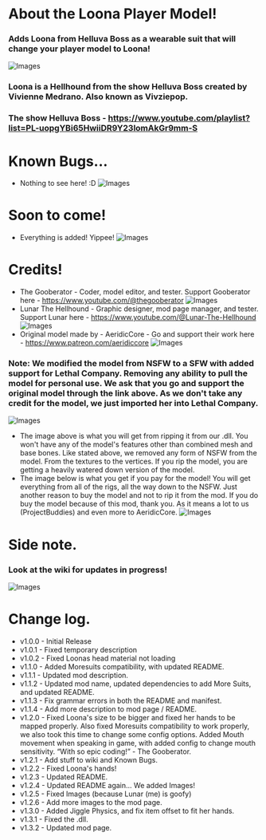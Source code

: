 # About the Loona Player Model!
### Adds Loona from Helluva Boss as a wearable suit that will change your player model to Loona!
![Images](https://github.com/LunarTheHellhound/LoonaPlayerModel/blob/main/LC-Loona-page.png?raw=true)
### Loona is a Hellhound from the show Helluva Boss created by Vivienne Medrano. Also known as Vivziepop.
### The show Helluva Boss - https://www.youtube.com/playlist?list=PL-uopgYBi65HwiiDR9Y23lomAkGr9mm-S

# Known Bugs...
- Nothing to see here! :D
![Images](https://github.com/LunarTheHellhound/LoonaPlayerModel/blob/main/Loona%20Wep%20gif2.gif?raw=true)

# Soon to come!
- Everything is added! Yippee!
![Images](https://github.com/LunarTheHellhound/LoonaPlayerModel/blob/main/Loona%20with%20Yippee%20(YIPPEE%20TEXT).png?raw=true)

# Credits!
- The Gooberator - Coder, model editor, and tester. Support Gooberator here - https://www.youtube.com/@thegooberator
![Images](https://github.com/LunarTheHellhound/LoonaPlayerModel/blob/main/TheGooberator-PFP-(LOW).png?raw=true)
- Lunar The Hellhound - Graphic designer, mod page manager, and tester. Support Lunar here - https://www.youtube.com/@Lunar-The-Hellhound
![Images](https://github.com/LunarTheHellhound/LoonaPlayerModel/blob/main/Lunar%20PFP%20Normal-(LOW).png?raw=true)
- Original model made by - AeridicCore - Go and support their work here - https://www.patreon.com/aeridiccore
![Images](https://github.com/LunarTheHellhound/LoonaPlayerModel/blob/main/Model%20maker-PFP.png?raw=true)
### Note: We modified the model from NSFW to a SFW with added support for Lethal Company. Removing any ability to pull the model for personal use. We ask that you go and support the original model through the link above. As we don't take any credit for the model, we just imported her into Lethal Company.
![Images](https://github.com/LunarTheHellhound/LoonaPlayerModel/blob/main/Loona%20Model%20SFW.png?raw=true)
- The image above is what you will get from ripping it from our .dll. You won't have any of the model's features other than combined mesh and base bones. Like stated above, we removed any form of NSFW from the model. From the textures to the vertices. If you rip the model, you are getting a heavily watered down version of the model.
- The image below is what you get if you pay for the model! You will get everything from all of the rigs, all the way down to the NSFW. Just another reason to buy the model and not to rip it from the mod. If you do buy the model because of this mod, thank you. As it means a lot to us (ProjectBuddies) and even more to AeridicCore.
![Images](https://github.com/LunarTheHellhound/LoonaPlayerModel/blob/main/Loona%20Model%20NSFW.png?raw=true)

# Side note.
### Look at the wiki for updates in progress!
![Images](https://github.com/LunarTheHellhound/LoonaPlayerModel/blob/main/Loona%20Look%20wiki.png?raw=true)

# Change log.
- v1.0.0 - Initial Release
- v1.0.1 - Fixed temporary description
- v1.0.2 - Fixed Loonas head material not loading
- v1.1.0 - Added Moresuits compatibility, with updated README.
- v1.1.1 - Updated mod description.
- v1.1.2 - Updated mod name, updated dependencies to add More Suits, and updated README.
- v1.1.3 - Fix grammar errors in both the README and manifest.
- v1.1.4 - Add more description to mod page / README.
- v1.2.0 - Fixed Loona's size to be bigger and fixed her hands to be mapped properly. Also fixed Moresuits compatibility to work properly, we also took this time to change some config options. Added Mouth movement when speaking in game, with added config to change mouth sensitivity. “With so epic coding!” - The Gooberator.
- v1.2.1 - Add stuff to wiki and Known Bugs.
- v1.2.2 - Fixed Loona's hands!
- v1.2.3 - Updated README.
- v1.2.4 - Updated README again... We added Images!
- v1.2.5 - Fixed Images (because Lunar (me) is goofy)
- v1.2.6 - Add more images to the mod page.
- v1.3.0 - Added Jiggle Physics, and fix item offset to fit her hands.
- v1.3.1 - Fixed the .dll. 
- v1.3.2 - Updated mod page.